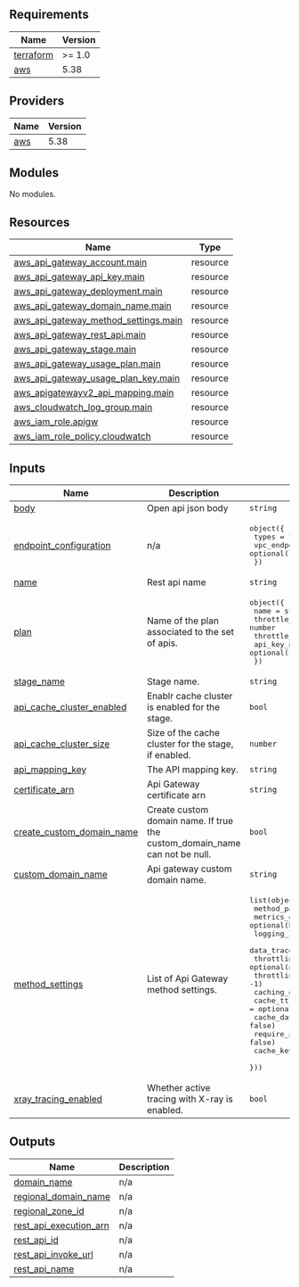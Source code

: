 ## Requirements

| Name | Version |
|------|---------|
| <a name="requirement_terraform"></a> [terraform](#requirement\_terraform) | >= 1.0 |
| <a name="requirement_aws"></a> [aws](#requirement\_aws) | 5.38 |

## Providers

| Name | Version |
|------|---------|
| <a name="provider_aws"></a> [aws](#provider\_aws) | 5.38 |

## Modules

No modules.

## Resources

| Name | Type |
|------|------|
| [aws_api_gateway_account.main](https://registry.terraform.io/providers/hashicorp/aws/5.38/docs/resources/api_gateway_account) | resource |
| [aws_api_gateway_api_key.main](https://registry.terraform.io/providers/hashicorp/aws/5.38/docs/resources/api_gateway_api_key) | resource |
| [aws_api_gateway_deployment.main](https://registry.terraform.io/providers/hashicorp/aws/5.38/docs/resources/api_gateway_deployment) | resource |
| [aws_api_gateway_domain_name.main](https://registry.terraform.io/providers/hashicorp/aws/5.38/docs/resources/api_gateway_domain_name) | resource |
| [aws_api_gateway_method_settings.main](https://registry.terraform.io/providers/hashicorp/aws/5.38/docs/resources/api_gateway_method_settings) | resource |
| [aws_api_gateway_rest_api.main](https://registry.terraform.io/providers/hashicorp/aws/5.38/docs/resources/api_gateway_rest_api) | resource |
| [aws_api_gateway_stage.main](https://registry.terraform.io/providers/hashicorp/aws/5.38/docs/resources/api_gateway_stage) | resource |
| [aws_api_gateway_usage_plan.main](https://registry.terraform.io/providers/hashicorp/aws/5.38/docs/resources/api_gateway_usage_plan) | resource |
| [aws_api_gateway_usage_plan_key.main](https://registry.terraform.io/providers/hashicorp/aws/5.38/docs/resources/api_gateway_usage_plan_key) | resource |
| [aws_apigatewayv2_api_mapping.main](https://registry.terraform.io/providers/hashicorp/aws/5.38/docs/resources/apigatewayv2_api_mapping) | resource |
| [aws_cloudwatch_log_group.main](https://registry.terraform.io/providers/hashicorp/aws/5.38/docs/resources/cloudwatch_log_group) | resource |
| [aws_iam_role.apigw](https://registry.terraform.io/providers/hashicorp/aws/5.38/docs/resources/iam_role) | resource |
| [aws_iam_role_policy.cloudwatch](https://registry.terraform.io/providers/hashicorp/aws/5.38/docs/resources/iam_role_policy) | resource |

## Inputs

| Name | Description | Type | Default | Required |
|------|-------------|------|---------|:--------:|
| <a name="input_body"></a> [body](#input\_body) | Open api json body | `string` | n/a | yes |
| <a name="input_endpoint_configuration"></a> [endpoint\_configuration](#input\_endpoint\_configuration) | n/a | <pre>object({<br>    types            = list(string)<br>    vpc_endpoint_ids = optional(list(string), null)<br>  })</pre> | n/a | yes |
| <a name="input_name"></a> [name](#input\_name) | Rest api name | `string` | n/a | yes |
| <a name="input_plan"></a> [plan](#input\_plan) | Name of the plan associated to the set of apis. | <pre>object({<br>    name                 = string<br>    throttle_burst_limit = number<br>    throttle_rate_limit  = number<br>    api_key_name         = optional(string, null)<br>  })</pre> | n/a | yes |
| <a name="input_stage_name"></a> [stage\_name](#input\_stage\_name) | Stage name. | `string` | n/a | yes |
| <a name="input_api_cache_cluster_enabled"></a> [api\_cache\_cluster\_enabled](#input\_api\_cache\_cluster\_enabled) | Enablr cache cluster is enabled for the stage. | `bool` | `false` | no |
| <a name="input_api_cache_cluster_size"></a> [api\_cache\_cluster\_size](#input\_api\_cache\_cluster\_size) | Size of the cache cluster for the stage, if enabled. | `number` | `0.5` | no |
| <a name="input_api_mapping_key"></a> [api\_mapping\_key](#input\_api\_mapping\_key) | The API mapping key. | `string` | `null` | no |
| <a name="input_certificate_arn"></a> [certificate\_arn](#input\_certificate\_arn) | Api Gateway certificate arn | `string` | `null` | no |
| <a name="input_create_custom_domain_name"></a> [create\_custom\_domain\_name](#input\_create\_custom\_domain\_name) | Create custom domain name. If true the custom\_domain\_name can not be null. | `bool` | `false` | no |
| <a name="input_custom_domain_name"></a> [custom\_domain\_name](#input\_custom\_domain\_name) | Api gateway custom domain name. | `string` | `null` | no |
| <a name="input_method_settings"></a> [method\_settings](#input\_method\_settings) | List of Api Gateway method settings. | <pre>list(object({<br>    method_path                             = string<br>    metrics_enabled                         = optional(bool, false)<br>    logging_level                           = optional(string, "OFF")<br>    data_trace_enabled                      = optional(bool, false)<br>    throttling_rate_limit                   = optional(number, -1)<br>    throttling_burst_limit                  = optional(number, -1)<br>    caching_enabled                         = optional(bool, false)<br>    cache_ttl_in_seconds                    = optional(number, 0)<br>    cache_data_encrypted                    = optional(bool, false)<br>    require_authorization_for_cache_control = optional(bool, false)<br>    cache_key_parameters                    = optional(list(string), [])<br>  }))</pre> | `[]` | no |
| <a name="input_xray_tracing_enabled"></a> [xray\_tracing\_enabled](#input\_xray\_tracing\_enabled) | Whether active tracing with X-ray is enabled. | `bool` | `false` | no |

## Outputs

| Name | Description |
|------|-------------|
| <a name="output_domain_name"></a> [domain\_name](#output\_domain\_name) | n/a |
| <a name="output_regional_domain_name"></a> [regional\_domain\_name](#output\_regional\_domain\_name) | n/a |
| <a name="output_regional_zone_id"></a> [regional\_zone\_id](#output\_regional\_zone\_id) | n/a |
| <a name="output_rest_api_execution_arn"></a> [rest\_api\_execution\_arn](#output\_rest\_api\_execution\_arn) | n/a |
| <a name="output_rest_api_id"></a> [rest\_api\_id](#output\_rest\_api\_id) | n/a |
| <a name="output_rest_api_invoke_url"></a> [rest\_api\_invoke\_url](#output\_rest\_api\_invoke\_url) | n/a |
| <a name="output_rest_api_name"></a> [rest\_api\_name](#output\_rest\_api\_name) | n/a |
